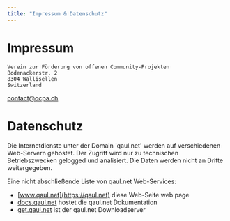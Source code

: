 ```yaml
---
title: "Impressum & Datenschutz"
---
```

# Impressum

```
Verein zur Förderung von offenen Community-Projekten
Bodenackerstr. 2
8304 Wallisellen
Switzerland
```
[contact@ocpa.ch](mailto:contact@ocpa.ch)


# Datenschutz

Die Internetdienste unter der Domain 'qaul.net' werden auf verschiedenen Web-Servern gehostet. Der Zugriff wird nur zu technischen Betriebszwecken gelogged und analisiert. Die Daten werden nicht an Dritte weitergegeben.

Eine nicht abschließende Liste von qaul.net Web-Services:

* [www.qaul.net](https://qaul.net) diese Web-Seite web page
* [docs.qaul.net](https://docs.qaul.net) hostet die qaul.net Dokumentation
* [get.qaul.net](https://get.qaul.net) ist der qaul.net Downloadserver
